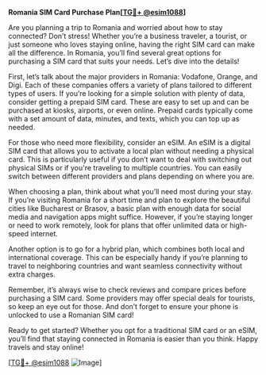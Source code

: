 **Romania SIM Card Purchase Plan[[TG💪+ @esim1088](https://t.me/s/esim1088)]**

Are you planning a trip to Romania and worried about how to stay connected? Don’t stress! Whether you’re a business traveler, a tourist, or just someone who loves staying online, having the right SIM card can make all the difference. In Romania, you’ll find several great options for purchasing a SIM card that suits your needs. Let’s dive into the details!

First, let’s talk about the major providers in Romania: Vodafone, Orange, and Digi. Each of these companies offers a variety of plans tailored to different types of users. If you’re looking for a simple solution with plenty of data, consider getting a prepaid SIM card. These are easy to set up and can be purchased at kiosks, airports, or even online. Prepaid cards typically come with a set amount of data, minutes, and texts, which you can top up as needed.

For those who need more flexibility, consider an eSIM. An eSIM is a digital SIM card that allows you to activate a local plan without needing a physical card. This is particularly useful if you don’t want to deal with switching out physical SIMs or if you're traveling to multiple countries. You can easily switch between different providers and plans depending on where you are.

When choosing a plan, think about what you’ll need most during your stay. If you’re visiting Romania for a short time and plan to explore the beautiful cities like Bucharest or Brasov, a basic plan with enough data for social media and navigation apps might suffice. However, if you’re staying longer or need to work remotely, look for plans that offer unlimited data or high-speed internet.

Another option is to go for a hybrid plan, which combines both local and international coverage. This can be especially handy if you’re planning to travel to neighboring countries and want seamless connectivity without extra charges.

Remember, it’s always wise to check reviews and compare prices before purchasing a SIM card. Some providers may offer special deals for tourists, so keep an eye out for those. And don’t forget to ensure your phone is unlocked to use a Romanian SIM card!

Ready to get started? Whether you opt for a traditional SIM card or an eSIM, you’ll find that staying connected in Romania is easier than you think. Happy travels and stay online!

[[TG💪+ @esim1088](https://t.me/s/esim1088) ![Image](https://i.postimg.cc/Y0z9fWf4/image.png)]